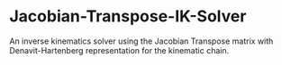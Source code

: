 # Jacobian-Transpose-IK-Solver
An inverse kinematics solver using the Jacobian Transpose matrix with Denavit-Hartenberg representation for the kinematic chain.
